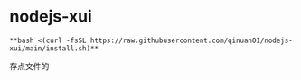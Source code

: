 # nodejs-xui

```
**bash <(curl -fsSL https://raw.githubusercontent.com/qinuan01/nodejs-xui/main/install.sh)**
```

存点文件的
